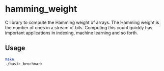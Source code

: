# hamming_weight
C library to compute the Hamming weight of arrays. The Hamming weight is the number
of ones in a stream of bits. Computing this count quickly has important applications
in indexing, machine learning and so forth.


Usage
-------

```bash
make
./basic_benchmark
```

